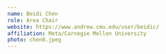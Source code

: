 ```yaml
---
name: Beidi Chen
role: Area Chair
website: https://www.andrew.cmu.edu/user/beidic/
affiliation: Meta/Carnegie Mellon University
photo: chen0.jpeg
---
```

